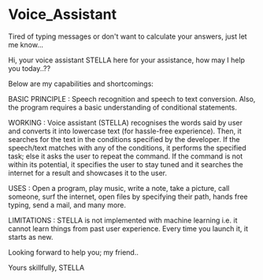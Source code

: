 # Voice_Assistant
Tired of typing messages or don't want to calculate your answers, just let me know...

Hi, your voice assistant STELLA here for your assistance, how may I help you today..??

Below are my capabilities and shortcomings:

BASIC PRINCIPLE : Speech recognition and speech to text conversion. 
                  Also, the program requires a basic understanding of conditional statements.
                 
WORKING : Voice assistant (STELLA) recognises the words said by user and converts it into lowercase 
          text (for hassle-free experience). Then, it searches for the text in the conditions specified
          by the developer. If the speech/text matches with any of the conditions, it performs the 
          specified task; else it asks the user to repeat the command. If the command is not within
          its potential, it specifies the user to stay tuned and it searches the internet for a result 
          and showcases it to the user.
         
USES : Open a program, play music, write a note, take a picture, call someone, surf the internet, open
       files by specifying their path, hands free typing, send a mail, and many more.
       
LIMITATIONS : STELLA is not implemented with machine learning i.e. it cannot learn things from past user
              experience. Every time you launch it, it starts as new.

Looking forward to help you; my friend..

Yours skillfully,
STELLA
